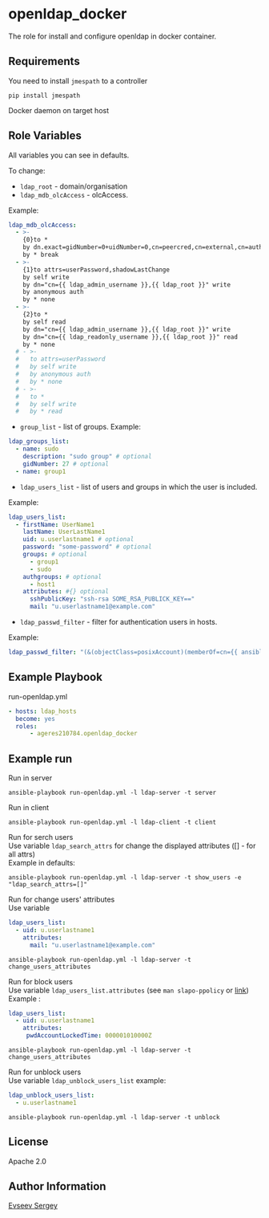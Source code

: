 openldap_docker
=========

The role for install and configure openldap in docker container.

Requirements
------------

You need to install `jmespath` to a controller
```
pip install jmespath
```
Docker daemon on target host

Role Variables
--------------

All variables you can see in defaults.

To change:
- `ldap_root` - domain/organisation
- `ldap_mdb_olcAccess` - olcAccess.

Example:
```yaml
ldap_mdb_olcAccess:
  - >-
    {0}to *
    by dn.exact=gidNumber=0+uidNumber=0,cn=peercred,cn=external,cn=auth manage
    by * break
  - >-
    {1}to attrs=userPassword,shadowLastChange
    by self write
    by dn="cn={{ ldap_admin_username }},{{ ldap_root }}" write
    by anonymous auth
    by * none
  - >-
    {2}to *
    by self read
    by dn="cn={{ ldap_admin_username }},{{ ldap_root }}" write
    by dn="cn={{ ldap_readonly_username }},{{ ldap_root }}" read
    by * none
  # - >-
  #   to attrs=userPassword
  #   by self write
  #   by anonymous auth
  #   by * none
  # - >-
  #   to *
  #   by self write
  #   by * read
```
- `group_list` - list of groups. Example:
```yaml
ldap_groups_list:
  - name: sudo
    description: "sudo group" # optional
    gidNumber: 27 # optional
  - name: group1
```
- `ldap_users_list` - list of users and groups in which the user is included.

Example:
```yaml
ldap_users_list:
  - firstName: UserName1
    lastName: UserLastName1
    uid: u.userlastname1 # optional
    password: "some-password" # optional
    groups: # optional
      - group1
      - sudo
    authgroups: # optional
      - host1
    attributes: #{} optional
      sshPublicKey: "ssh-rsa SOME_RSA_PUBLICK_KEY=="
      mail: "u.userlastname1@example.com"
```
- `ldap_passwd_filter` - filter for authentication users in hosts.

Example:
```yml
ldap_passwd_filter: "(&(objectClass=posixAccount)(memberOf=cn={{ ansible_facts.hostname }},ou=authgroups,dc=oom,dc=ag))"
```

Example Playbook
----------------

run-openldap.yml
```yaml
- hosts: ldap_hosts
  become: yes
  roles:
      - ageres210784.openldap_docker
```

Example run
-----------

Run in server
```
ansible-playbook run-openldap.yml -l ldap-server -t server
```
Run in client
```
ansible-playbook run-openldap.yml -l ldap-client -t client
```
Run for serch users  
Use variable `ldap_search_attrs` for change the displayed attributes ([] - for all attrs)  
Example in defaults:
```
ansible-playbook run-openldap.yml -l ldap-server -t show_users -e "ldap_search_attrs=[]"
```
Run for change users' attributes  
Use variable
```yaml
ldap_users_list:
  - uid: u.userlastname1
    attributes:
      mail: "u.userlastname1@example.com"
```
```
ansible-playbook run-openldap.yml -l ldap-server -t change_users_attributes
```
Run for block users  
Use variable `ldap_users_list.attributes` (see `man slapo-ppolicy` or [link](https://www.openldap.org/software/man.cgi?query=slapo-ppolicy&sektion=5&apropos=0&manpath=OpenLDAP+2.6-Release))  
Example :
```yaml
ldap_users_list:
  - uid: u.userlastname1
    attributes:
     pwdAccountLockedTime: 000001010000Z
```
```
ansible-playbook run-openldap.yml -l ldap-server -t change_users_attributes
```
Run for unblock users  
Use variable `ldap_unblock_users_list` example:
```yaml
ldap_unblock_users_list:
  - u.userlastname1
```
```
ansible-playbook run-openldap.yml -l ldap-server -t unblock
```

License
-------

Apache 2.0

Author Information
------------------

[Evseev Sergey](https://github.com/Ageres210784)
